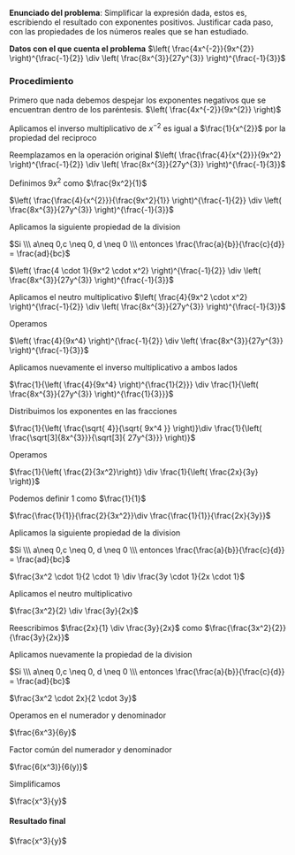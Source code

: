 
**Enunciado del problema**: Simplificar la expresión dada, estos es, escribiendo el resultado con exponentes positivos. Justificar cada paso, con las propiedades de los números reales que se han estudiado.

**Datos con el que cuenta el problema**
$\left( \frac{4x^{-2}}{9x^{2}} \right)^{\frac{-1}{2}} \div \left( \frac{8x^{3}}{27y^{3}} \right)^{\frac{-1}{3}}$


### Procedimiento

Primero que nada debemos despejar los exponentes negativos que se encuentran dentro de los paréntesis. $\left( \frac{4x^{-2}}{9x^{2}} \right)$

Aplicamos el inverso multiplicativo de $x^{-2}$ es igual a $\frac{1}{x^{2}}$ por la propiedad del reciproco

Reemplazamos en la operación original
$\left( \frac{\frac{4}{x^{2}}}{9x^2} \right)^{\frac{-1}{2}} \div \left( \frac{8x^{3}}{27y^{3}} \right)^{\frac{-1}{3}}$ 

Definimos $9x^2$ como $\frac{9x^2}{1}$

$\left( \frac{\frac{4}{x^{2}}}{\frac{9x^2}{1}} \right)^{\frac{-1}{2}} \div \left( \frac{8x^{3}}{27y^{3}} \right)^{\frac{-1}{3}}$ 

Aplicamos la siguiente propiedad de la division 

$Si \\\ a\neq 0,c \neq 0, d \neq 0 \\\ entonces \frac{\frac{a}{b}}{\frac{c}{d}} = \frac{ad}{bc}$

$\left( \frac{4 \cdot 1}{9x^2 \cdot x^2} \right)^{\frac{-1}{2}} \div \left( \frac{8x^{3}}{27y^{3}} \right)^{\frac{-1}{3}}$ 

Aplicamos el neutro multiplicativo
$\left( \frac{4}{9x^2 \cdot x^2} \right)^{\frac{-1}{2}} \div \left( \frac{8x^{3}}{27y^{3}} \right)^{\frac{-1}{3}}$ 

Operamos

$\left( \frac{4}{9x^4} \right)^{\frac{-1}{2}} \div \left( \frac{8x^{3}}{27y^{3}} \right)^{\frac{-1}{3}}$ 


Aplicamos nuevamente el inverso multiplicativo a ambos lados

$\frac{1}{\left( \frac{4}{9x^4} \right)^{\frac{1}{2}}} \div \frac{1}{\left( \frac{8x^{3}}{27y^{3}} \right)^{\frac{1}{3}}}$ 

Distribuimos los exponentes en las fracciones 

$\frac{1}{\left( \frac{\sqrt{ 4}}{\sqrt{ 9x^4 }} \right)}\div \frac{1}{\left( \frac{\sqrt[3]{8x^{3}}}{\sqrt[3]{  27y^{3}}} \right)}$

Operamos


$\frac{1}{\left( \frac{2}{3x^2}\right)} \div \frac{1}{\left( \frac{2x}{3y} \right)}$

Podemos definir 1 como  $\frac{1}{1}$

$\frac{\frac{1}{1}}{\frac{2}{3x^2}}\div \frac{\frac{1}{1}}{\frac{2x}{3y}}$

Aplicamos la siguiente propiedad de la division 

$Si \\\ a\neq 0,c \neq 0, d \neq 0 \\\ entonces \frac{\frac{a}{b}}{\frac{c}{d}} = \frac{ad}{bc}$

$\frac{3x^2 \cdot 1}{2 \cdot 1} \div \frac{3y \cdot 1}{2x \cdot 1}$

Aplicamos el neutro multiplicativo

$\frac{3x^2}{2} \div \frac{3y}{2x}$

Reescribimos $\frac{2x}{1} \div \frac{3y}{2x}$ como $\frac{\frac{3x^2}{2}}{\frac{3y}{2x}}$

Aplicamos nuevamente la propiedad de la division 

$Si \\\ a\neq 0,c \neq 0, d \neq 0 \\\ entonces \frac{\frac{a}{b}}{\frac{c}{d}} = \frac{ad}{bc}$

$\frac{3x^2 \cdot 2x}{2 \cdot 3y}$

Operamos en el numerador y denominador

$\frac{6x^3}{6y}$

Factor común del numerador y denominador

$\frac{6(x^3)}{6(y)}$

Simplificamos

$\frac{x^3}{y}$
#### Resultado final 

$\frac{x^3}{y}$
